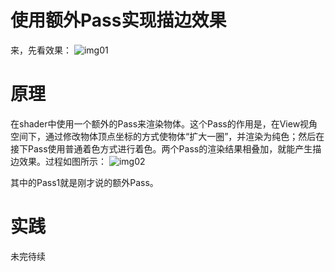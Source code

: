 # 使用额外Pass实现描边效果
来，先看效果：
![img01](http://www.cherryfrog.net/images/blogs/outline-ep-001.jpg)


# 原理
在shader中使用一个额外的Pass来渲染物体。这个Pass的作用是，在View视角空间下，通过修改物体顶点坐标的方式使物体“扩大一圈”，并渲染为纯色；然后在接下Pass使用普通着色方式进行着色。两个Pass的渲染结果相叠加，就能产生描边效果。过程如图所示：
![img02](http://www.cherryfrog.net/images/blogs/outline-ep-002.jpg)

其中的Pass1就是刚才说的额外Pass。

# 实践
未完待续
